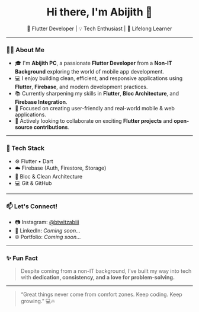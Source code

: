 <h1 align="center">Hi there, I'm Abijith 👋</h1>

<p align="center">
  🚀 Flutter Developer | 💡 Tech Enthusiast | 🌱 Lifelong Learner  
</p>

---

### 👨‍💻 About Me

- 🎓 I'm **Abijith PC**, a passionate **Flutter Developer** from a **Non-IT Background** exploring the world of mobile app development.
- 💻 I enjoy building clean, efficient, and responsive applications using **Flutter**, **Firebase**, and modern development practices.
- 📚 Currently sharpening my skills in **Flutter**, **Bloc Architecture**, and **Firebase Integration**.
- 🎯 Focused on creating user-friendly and real-world mobile & web applications.
- 🤝 Actively looking to collaborate on exciting **Flutter projects** and **open-source contributions**.

---

### 🌟 Tech Stack

- ⚙️ Flutter • Dart  
- ☁️ Firebase (Auth, Firestore, Storage)  
- 🧠 Bloc & Clean Architecture  
- 💻 Git & GitHub  

---

### 📫 Let's Connect!

- 📷 Instagram: [@btwitzabiii](https://instagram.com/btwitzabiii)
- 💼 LinkedIn: *Coming soon...*
- 🌐 Portfolio: *Coming soon...*

---

### ✨ Fun Fact

> Despite coming from a non-IT background, I’ve built my way into tech with **dedication, consistency, and a love for problem-solving.**

---

> “Great things never come from comfort zones. Keep coding. Keep growing.” 💻🔥

